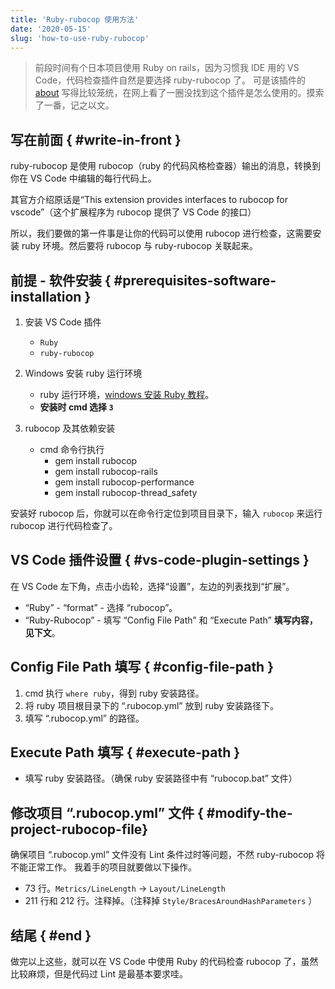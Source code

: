 ```yaml
---
title: 'Ruby-rubocop 使用方法'
date: '2020-05-15'
slug: 'how-to-use-ruby-rubocop'
---
```


> 前段时间有个日本项目使用 Ruby on rails，因为习惯我 IDE 用的 VS Code，代码检查插件自然是要选择 ruby-rubocop 了。
> 可是该插件的 [about](https://marketplace.visualstudio.com/items?itemName=misogi.ruby-rubocop) 写得比较笼统，在网上看了一圈没找到这个插件是怎么使用的。摸索了一番，记之以文。

## 写在前面 { #write-in-front }

ruby-rubocop 是使用 rubocop（ruby 的代码风格检查器）输出的消息，转换到你在 VS Code 中编辑的每行代码上。

其官方介绍原话是“This extension provides interfaces to rubocop for vscode”（这个扩展程序为 rubocop 提供了 VS Code 的接口）

所以，我们要做的第一件事是让你的代码可以使用 rubocop 进行检查，这需要安装 ruby 环境。然后要将 rubocop 与 ruby-rubocop 关联起来。

## 前提 - 软件安装 { #prerequisites-software-installation }

1. 安装 VS Code 插件

   - `Ruby`
   - `ruby-rubocop`

2. Windows 安装 ruby 运行环境

   - ruby 运行环境，[windows 安装 Ruby 教程](https://jingyan.baidu.com/article/5553fa827b5d7d65a23934ba.html)。
   - **安装时 cmd 选择 `3`**

3. rubocop 及其依赖安装

   - cmd 命令行执行
     - gem install rubocop
     - gem install rubocop-rails
     - gem install rubocop-performance
     - gem install rubocop-thread_safety

安装好 rubocop 后，你就可以在命令行定位到项目目录下，输入 `rubocop` 来运行 rubocop 进行代码检查了。

## VS Code 插件设置 { #vs-code-plugin-settings }

在 VS Code 左下角，点击小齿轮，选择“设置”，左边的列表找到“扩展”。

- “Ruby” - “format” - 选择 “rubocop”。  
- “Ruby-Rubocop” - 填写 “Config File Path” 和 “Execute Path” **填写内容，见下文**。

## Config File Path 填写 { #config-file-path }

1. cmd 执行 `where ruby`，得到 ruby 安装路径。  
2. 将 ruby 项目根目录下的 “.rubocop.yml” 放到 ruby 安装路径下。
3. 填写 “.rubocop.yml” 的路径。

## Execute Path 填写 { #execute-path }

- 填写 ruby 安装路径。（确保 ruby 安装路径中有 “rubocop.bat” 文件）
  
## 修改项目 “.rubocop.yml” 文件 { #modify-the-project-rubocop-file}

确保项目 “.rubocop.yml” 文件没有 Lint 条件过时等问题，不然 ruby-rubocop 将不能正常工作。
我着手的项目就要做以下操作。

- 73 行。`Metrics/LineLength` -> `Layout/LineLength`
- 211 行和 212 行。注释掉。（注释掉 `Style/BracesAroundHashParameters` ）

## 结尾 { #end }

做完以上这些，就可以在 VS Code 中使用 Ruby 的代码检查 rubocop 了，虽然比较麻烦，但是代码过 Lint 是最基本要求哇。
